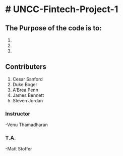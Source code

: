 <H1># UNCC-Fintech-Project-1</H1>
<H2> The Purpose of the code is to:</H2>
<ol>
  <li> </li>
  <li> </li>
  <li> </li>
</ol>

<H2> Contributers</H2>
<ol>
  <li>Cesar Sanford</li>
  <li>Duke Boger</li>
  <li>A'Brea Penn</li>
  <li>James Bennett</li>
  <li>Steven Jordan</li>
</ol>



<H3> Instructor</H3>
-Venu Thamadharan
<H3> T.A.</H3>
-Matt Stoffer
